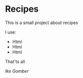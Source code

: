# Recipes

This is a small project about recipes

I use:

- Html
- Html
- Html

That'ts all

*Ike Gomber*

